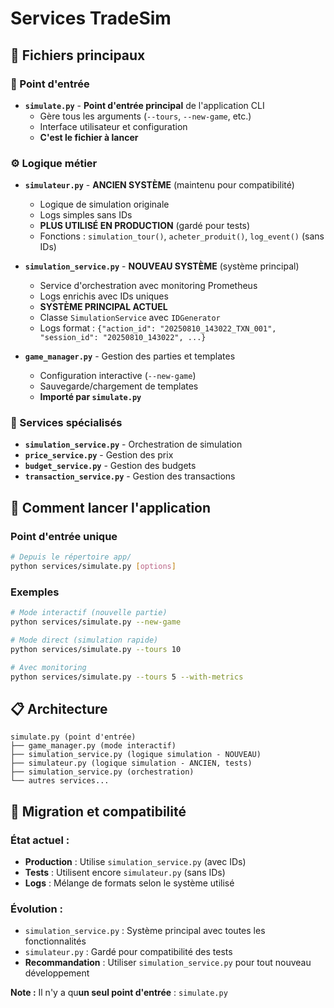 # Services TradeSim

## 📁 **Fichiers principaux**

### **🚀 Point d'entrée**
- **`simulate.py`** - **Point d'entrée principal** de l'application CLI
  - Gère tous les arguments (`--tours`, `--new-game`, etc.)
  - Interface utilisateur et configuration
  - **C'est le fichier à lancer**

### **⚙️ Logique métier**
- **`simulateur.py`** - **ANCIEN SYSTÈME** (maintenu pour compatibilité)
  - Logique de simulation originale
  - Logs simples sans IDs
  - **PLUS UTILISÉ EN PRODUCTION** (gardé pour tests)
  - Fonctions : `simulation_tour()`, `acheter_produit()`, `log_event()` (sans IDs)

- **`simulation_service.py`** - **NOUVEAU SYSTÈME** (système principal)
  - Service d'orchestration avec monitoring Prometheus
  - Logs enrichis avec IDs uniques
  - **SYSTÈME PRINCIPAL ACTUEL**
  - Classe `SimulationService` avec `IDGenerator`
  - Logs format : `{"action_id": "20250810_143022_TXN_001", "session_id": "20250810_143022", ...}`

- **`game_manager.py`** - Gestion des parties et templates
  - Configuration interactive (`--new-game`)
  - Sauvegarde/chargement de templates
  - **Importé par `simulate.py`**

### **🔄 Services spécialisés**
- **`simulation_service.py`** - Orchestration de simulation
- **`price_service.py`** - Gestion des prix
- **`budget_service.py`** - Gestion des budgets
- **`transaction_service.py`** - Gestion des transactions

## 🎯 **Comment lancer l'application**

### **Point d'entrée unique**
```bash
# Depuis le répertoire app/
python services/simulate.py [options]
```

### **Exemples**
```bash
# Mode interactif (nouvelle partie)
python services/simulate.py --new-game

# Mode direct (simulation rapide)
python services/simulate.py --tours 10

# Avec monitoring
python services/simulate.py --tours 5 --with-metrics
```

## 📋 **Architecture**

```
simulate.py (point d'entrée)
├── game_manager.py (mode interactif)
├── simulation_service.py (logique simulation - NOUVEAU)
├── simulateur.py (logique simulation - ANCIEN, tests)
├── simulation_service.py (orchestration)
└── autres services...
```

## 🔄 **Migration et compatibilité**

### **État actuel :**
- **Production** : Utilise `simulation_service.py` (avec IDs)
- **Tests** : Utilisent encore `simulateur.py` (sans IDs)
- **Logs** : Mélange de formats selon le système utilisé

### **Évolution :**
- `simulation_service.py` : Système principal avec toutes les fonctionnalités
- `simulateur.py` : Gardé pour compatibilité des tests
- **Recommandation** : Utiliser `simulation_service.py` pour tout nouveau développement

**Note :** Il n'y a qu**un seul point d'entrée** : `simulate.py` 